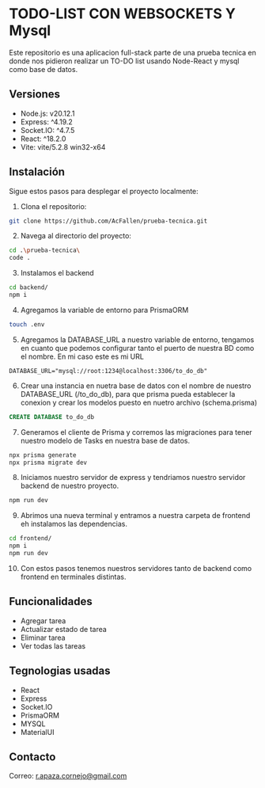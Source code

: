 # TODO-LIST CON WEBSOCKETS Y Mysql

Este repositorio es una aplicacion full-stack parte de una prueba tecnica en donde nos pidieron realizar un TO-DO list usando Node-React y mysql como base de datos.

##  Versiones

- Node.js: v20.12.1
- Express: ^4.19.2
- Socket.IO: ^4.7.5
- React: ^18.2.0
- Vite: vite/5.2.8 win32-x64

## Instalación

Sigue estos pasos para desplegar el proyecto localmente:

1. Clona el repositorio:

```bash
git clone https://github.com/AcFallen/prueba-tecnica.git

```

2. Navega al directorio del proyecto:
```bash
cd .\prueba-tecnica\
code .
```

3. Instalamos el backend

```bash
cd backend/
npm i
```

4. Agregamos la variable de entorno para PrismaORM

```bash
touch .env
```

5. Agregamos la DATABASE_URL a nuestro variable de entorno, tengamos en cuanto que podemos configurar tanto el puerto de nuestra BD como el nombre. En mi caso este es mi URL
```
DATABASE_URL="mysql://root:1234@localhost:3306/to_do_db"
```

6. Crear una instancia en nuetra base de datos con el nombre de nuestro DATABASE_URL (/to_do_db), para que prisma pueda establecer la conexion y crear los modelos puesto en nuetro archivo (schema.prisma)

```sql
CREATE DATABASE to_do_db
```

7. Generamos el cliente de Prisma y corremos las migraciones para tener nuestro modelo de Tasks en nuestra base de datos.
```bash
npx prisma generate
npx prisma migrate dev
```

8. Iniciamos nuestro servidor de express y tendriamos nuestro servidor backend de nuestro proyecto.
```bash
npm run dev
```

9. Abrimos una nueva terminal y entramos a nuestra carpeta de frontend eh instalamos las dependencias.

```bash
cd frontend/
npm i
npm run dev
```

10. Con estos pasos tenemos nuestros servidores tanto de backend como frontend en terminales distintas.

## Funcionalidades

- Agregar tarea
- Actualizar estado de tarea
- Eliminar tarea
- Ver todas las tareas


## Tegnologias usadas

- React
- Express
- Socket.IO
- PrismaORM
- MYSQL
- MaterialUI

## Contacto

Correo:  r.apaza.cornejo@gmail.com

